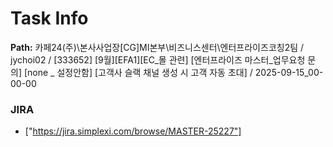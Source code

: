 # Task Info

**Path:** 카페24(주)\본사사업장\[CG]MI본부\비즈니스센터\엔터프라이즈코칭2팀 / jychoi02 / [333652] [9월][EFA1][EC_몰 관련] [엔터프라이즈 마스터_업무요청 문의] [none _ 설정안함] [고객사 슬랙 채널 생성 시 고객 자동 초대] / 2025-09-15_00-00-00

### JIRA
- ["https://jira.simplexi.com/browse/MASTER-25227"]

